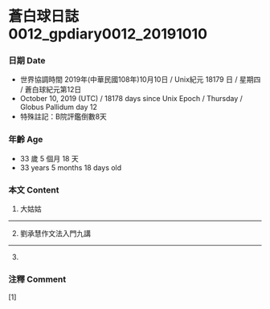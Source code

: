 蒼白球日誌0012_gpdiary0012_20191010
===

### 日期 Date
* 世界協調時間 2019年(中華民國108年)10月10日 / Unix紀元 18179 日 / 星期四 / 蒼白球紀元第12日
* October 10, 2019 (UTC) / 18178 days since Unix Epoch / Thursday / Globus Pallidum day 12
* 特殊註記：B院評鑑倒數8天

### 年齡 Age 
* 33 歲 5 個月 18 天
* 33 years 5 months 18 days old

### 本文 Content 
1. 大姑姑

---

2. 劉承慧作文法入門九講
    
---
    
3. 
    
### 注釋 Comment

[1] 